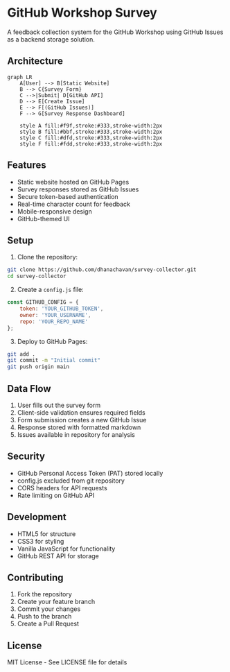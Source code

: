 # GitHub Workshop Survey

A feedback collection system for the GitHub Workshop using GitHub Issues as a backend storage solution.

## Architecture

```mermaid
graph LR
    A[User] --> B[Static Website]
    B --> C{Survey Form}
    C -->|Submit| D[GitHub API]
    D --> E[Create Issue]
    E --> F[(GitHub Issues)]
    F --> G[Survey Response Dashboard]
    
    style A fill:#f9f,stroke:#333,stroke-width:2px
    style B fill:#bbf,stroke:#333,stroke-width:2px
    style C fill:#dfd,stroke:#333,stroke-width:2px
    style F fill:#fdd,stroke:#333,stroke-width:2px
```

## Features

- Static website hosted on GitHub Pages
- Survey responses stored as GitHub Issues
- Secure token-based authentication
- Real-time character count for feedback
- Mobile-responsive design
- GitHub-themed UI

## Setup

1. Clone the repository:
```bash
git clone https://github.com/dhanachavan/survey-collector.git
cd survey-collector
```

2. Create a `config.js` file:
```javascript
const GITHUB_CONFIG = {
    token: 'YOUR_GITHUB_TOKEN',
    owner: 'YOUR_USERNAME',
    repo: 'YOUR_REPO_NAME'
};
```

3. Deploy to GitHub Pages:
```bash
git add .
git commit -m "Initial commit"
git push origin main
```

## Data Flow

1. User fills out the survey form
2. Client-side validation ensures required fields
3. Form submission creates a new GitHub Issue
4. Response stored with formatted markdown
5. Issues available in repository for analysis

## Security

- GitHub Personal Access Token (PAT) stored locally
- config.js excluded from git repository
- CORS headers for API requests
- Rate limiting on GitHub API

## Development

- HTML5 for structure
- CSS3 for styling
- Vanilla JavaScript for functionality
- GitHub REST API for storage

## Contributing

1. Fork the repository
2. Create your feature branch
3. Commit your changes
4. Push to the branch
5. Create a Pull Request

## License

MIT License - See LICENSE file for details